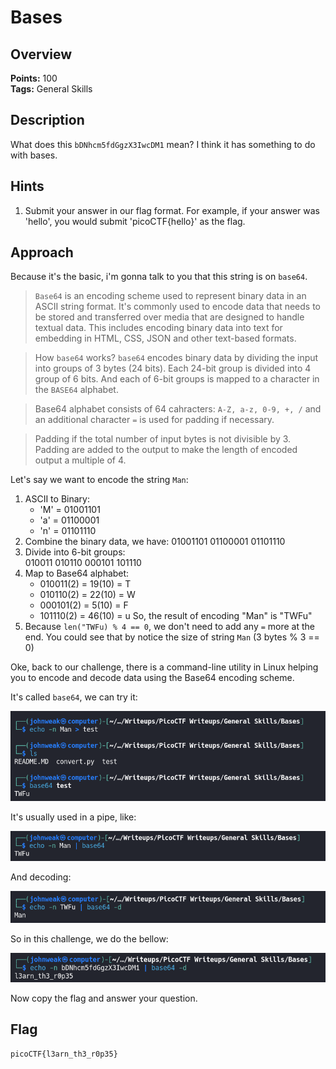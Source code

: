 # Bases

## Overview

**Points:** 100\
**Tags:** General Skills

## Description

What does this `bDNhcm5fdGgzX3IwcDM1` mean? I think it has something to do with bases.

## Hints

1. Submit your answer in our flag format. For example, if your answer was 'hello', you would submit 'picoCTF{hello}' as the flag.

## Approach

Because it's the basic, i'm gonna talk to you that this string is on `base64`.

> `Base64` is an encoding scheme used to represent binary data in an ASCII string format. It's commonly used to encode data that needs to be stored and transferred over media that are designed to handle textual data. This includes encoding binary data into text for embedding in HTML, CSS, JSON and other text-based formats.

> How `base64` works? `base64` encodes binary data by dividing the input into groups of 3 bytes (24 bits). Each 24-bit group is divided into 4 group of 6 bits. And each of 6-bit groups is mapped to a character in the `BASE64` alphabet.

> Base64 alphabet consists of 64 cahracters:
> `A-Z, a-z, 0-9, +, /` and an additional character `=` is used for padding if necessary.

> Padding if the total number of input bytes is not divisible by 3. Padding are added to the output to make the length of encoded output a multiple of 4.

Let's say we want to encode the string `Man`:
1. ASCII to Binary:
    - 'M' = 01001101
    - 'a' = 01100001
    - 'n' = 01101110
2. Combine the binary data, we have: 01001101 01100001 01101110
3. Divide into 6-bit groups:\
010011 010110 000101 101110
4. Map to Base64 alphabet:
    - 010011(2) = 19(10) = T
    - 010110(2) = 22(10) = W
    - 000101(2) = 5(10) = F
    - 101110(2) = 46(10) = u
So, the result of encoding "Man" is "TWFu"
5. Because `len("TWFu) % 4 == 0`, we don't need to add any `=` more at the end. You could see that by notice the size of string `Man` (3 bytes % 3 == 0)

Oke, back to our challenge, there is a command-line utility in Linux helping you to encode and decode data using the Base64 encoding scheme.

It's called `base64`, we can try it:

![alt text](image.png)

It's usually used in a pipe, like:

![alt text](image-1.png)

And decoding:

![alt text](image-2.png)

So in this challenge, we do the bellow:

![alt text](image-3.png)

Now copy the flag and answer your question.
## Flag

`picoCTF{l3arn_th3_r0p35}`
